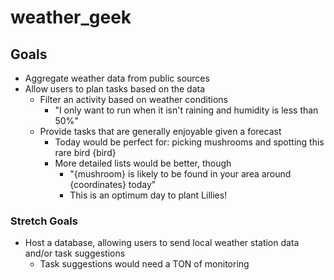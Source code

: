 # weather_geek

## **Goals**

- Aggregate weather data from public sources
- Allow users to plan tasks based on the data
  - Filter an activity based on weather conditions
    - "I only want to run when it isn't raining and humidity is less than 50%"
  - Provide tasks that are generally enjoyable given a forecast
    - Today would be perfect for: picking mushrooms and spotting this rare bird {bird}
    - More detailed lists would be better, though
      - "{mushroom} is likely to be found in your area around {coordinates} today"
      - This is an optimum day to plant Lillies!
### **Stretch Goals**
- Host a database, allowing users to send local weather station data and/or task suggestions
  - Task suggestions would need a TON of monitoring
